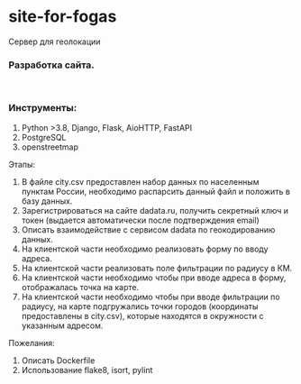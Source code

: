 # site-for-fogas
Сервер для геолокации 
### Разработка сайта.

<br />

### Инструменты:
1) Python >3.8, Django, Flask, AioHTTP, FastAPI
2) PostgreSQL
3) openstreetmap

Этапы:
1)	В файле city.csv предоставлен набор данных по населенным пунктам России, необходимо распарсить данный файл и положить в базу данных. 
2)	Зарегистрироваться на сайте dadata.ru, получить секретный ключ и токен (выдается автоматически после подтверждения email)
3)	Описать взаимодействие с сервисом dadata по геокодированию данных.
4)	На клиентской части необходимо реализовать форму по вводу адреса.
5)	На клиентской части реализовать поле фильтрации по радиусу в КМ.
6)	На клиентской части необходимо чтобы при вводе адреса в форму, отображалась точка на карте.
7)	На клиентской части необходимо чтобы при вводе фильтрации по радиусу, на карте подгружались точки городов (координаты предоставлены в city.csv), которые находятся в окружности с указанным адресом.

Пожелания:
1) Описать Dockerfile
2) Использование flake8, isort, pylint
